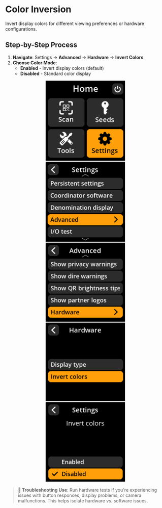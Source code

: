 # Color Inversion

Invert display colors for different viewing preferences or hardware configurations.

## Step-by-Step Process

1. **Navigate**: Settings → **Advanced** → **Hardware** → **Invert Colors**
2. **Choose Color Mode**:
   - **Enabled** - Invert display colors (default)
   - **Disabled** - Standard color display

<div align="center">
     <img src="images/HomeScreenSettingsSelectView.png" alt="Settings selection menu" width="250"/>
</div>

<div align="center">
     <img src="images/SettingsMainMenuAdvancedSelectView.png" alt="Advanced selection menu" width="250"/>
</div>

<div align="center">
     <img src="images/HardwareSelectView.png" alt="Hardware selection menu" width="250"/>
</div>

<div align="center">
     <img src="images/InvertColorsSelectView.png" alt="Invert Colors selection menu" width="250"/>
</div>

<div align="center">
     <img src="images/SettingsEntryUpdateSelectionView_color_inverted.png" alt="Color inversion configuration" width="250"/>
</div>

> **🔧 Troubleshooting Use**: Run hardware tests if you're experiencing issues with button responses, display problems, or camera malfunctions. This helps isolate hardware vs. software issues.
